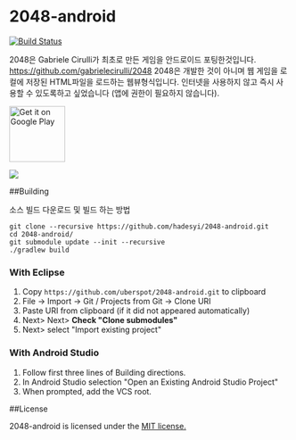 2048-android
============

[![Build Status](https://travis-ci.org/hadesyi/2048-android.svg?branch=master)](https://travis-ci.org/hadesyi/2048-android)

2048은 Gabriele Cirulli가 최초로 만든 게임을 안드로이드 포팅한것입니다. https://github.com/gabrielecirulli/2048
2048은 개발한 것이 아니며 웹 게임을 로컬에 저장된 HTML파일을 로드하는 웹뷰형식입니다.
인터넷을 사용하지 않고 즉시 사용할 수 있도록하고 싶었습니다 (앱에 권한이 필요하지 않습니다).

<a href="https://play.google.com/store/apps/details?id=com.hadeslee.a2048" target="_blank">
<img src="https://play.google.com/intl/en_us/badges/images/generic/en-play-badge.png" alt="Get it on Google Play" height="100"/></a>

![](screenshots/screen1.png)

##Building

소스 빌드 다운로드 및 빌드 하는 방법

    git clone --recursive https://github.com/hadesyi/2048-android.git
    cd 2048-android/
    git submodule update --init --recursive
    ./gradlew build

### With Eclipse

1. Copy `https://github.com/uberspot/2048-android.git` to clipboard
2. File -> Import -> Git / Projects from Git -> Clone URI
3. Paste URI from clipboard (if it did not appeared automatically)
4. Next> Next> **Check "Clone submodules"**
5. Next> select "Import existing project"

### With Android Studio

1. Follow first three lines of Building directions.
2. In Android Studio selection "Open an Existing Android Studio Project"
3. When prompted, add the VCS root.

##License

2048-android is licensed under the [MIT license.](https://github.com/uberspot/2048-android/blob/master/LICENSE)

